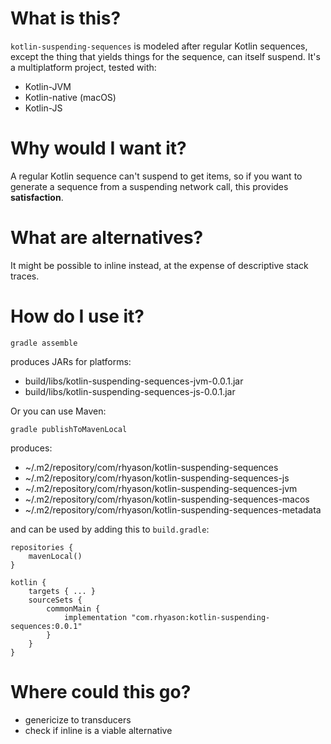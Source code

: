 # What is this?

`kotlin-suspending-sequences` is modeled after regular Kotlin sequences, except the
thing that yields things for the sequence, can itself suspend.  It's a multiplatform
project, tested with:

* Kotlin-JVM
* Kotlin-native (macOS)
* Kotlin-JS

# Why would I want it?

A regular Kotlin sequence can't suspend to get items, so if you want to 
generate a sequence from a suspending network call, this provides **satisfaction**.

# What are alternatives?

It might be possible to inline instead, at the expense of descriptive stack traces.

# How do I use it?

```
gradle assemble
```
produces JARs for platforms:
* build/libs/kotlin-suspending-sequences-jvm-0.0.1.jar
* build/libs/kotlin-suspending-sequences-js-0.0.1.jar

Or you can use Maven:
```
gradle publishToMavenLocal
```
produces:
* ~/.m2/repository/com/rhyason/kotlin-suspending-sequences
* ~/.m2/repository/com/rhyason/kotlin-suspending-sequences-js
* ~/.m2/repository/com/rhyason/kotlin-suspending-sequences-jvm
* ~/.m2/repository/com/rhyason/kotlin-suspending-sequences-macos
* ~/.m2/repository/com/rhyason/kotlin-suspending-sequences-metadata

and can be used by adding this to `build.gradle`:
```
repositories {
    mavenLocal()
}

kotlin {
    targets { ... }
    sourceSets {
        commonMain {
            implementation "com.rhyason:kotlin-suspending-sequences:0.0.1"
        }
    }
}
```

# Where could this go?

* genericize to transducers
* check if inline is a viable alternative

